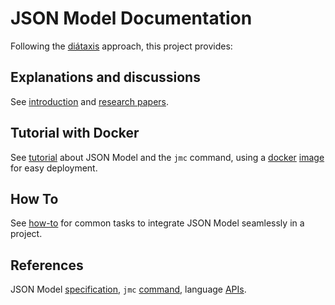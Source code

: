 # JSON Model Documentation

Following the [diátaxis](https://diataxis.fr/) approach, this project provides:

## Explanations and discussions

See [introduction](README.md) and [research papers](PAPERS.md).

## Tutorial with Docker

See [tutorial](TUTO.md) about JSON Model and the `jmc` command,
using a [docker](DOCKER.md) [image](https://hub.docker.com/r/zx80/jmc) for easy deployment.

## How To

See [how-to](HOWTO.md) for common tasks to integrate JSON Model seamlessly in a project.

## References

JSON Model [specification](SPEC.md),
`jmc` [command](jmc.md),
language [APIs](API.md).
